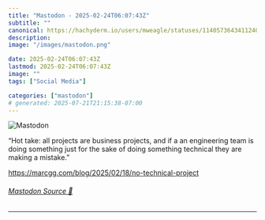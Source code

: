 ```yaml
---
title: "Mastodon - 2025-02-24T06:07:43Z"
subtitle: ""
canonical: https://hachyderm.io/users/mweagle/statuses/114057364341124000
description:
image: "/images/mastodon.png"

date: 2025-02-24T06:07:43Z
lastmod: 2025-02-24T06:07:43Z
image: ""
tags: ["Social Media"]

categories: ["mastodon"]
# generated: 2025-07-21T21:15:38-07:00
---
```

![Mastodon](/images/mastodon.png)

<p>“Hot take: all projects are business projects, and if a an engineering team is doing something just for the sake of doing something technical they are making a mistake.”</p><p><a href="https://marcgg.com/blog/2025/02/18/no-technical-project" target="_blank" rel="nofollow noopener noreferrer" translate="no"><span class="invisible">https://</span><span class="ellipsis">marcgg.com/blog/2025/02/18/no-</span><span class="invisible">technical-project</span></a></p>


###### [Mastodon Source 🐘](https://hachyderm.io/@mweagle/114057364341124000)

___
